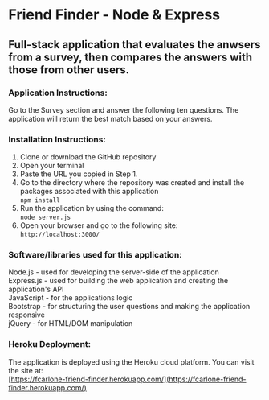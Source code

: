 # Friend Finder - Node & Express

## Full-stack application that evaluates the anwsers from a survey, then compares the answers with those from other users.  


### Application Instructions:  
Go to the Survey section and answer the following ten questions.  The application will return the best match based on your answers.  

### Installation Instructions:  
1. Clone or download the GitHub repository
2. Open your terminal  
3. Paste the URL you copied in Step 1.    
5. Go to the directory where the repository was created and install the packages associated with this application  
`npm install`  
6. Run the application by using the command:   
`node server.js` 
7. Open your browser and go to the following site:  
`http://localhost:3000/`


### Software/libraries used for this application:
Node.js - used for developing the server-side of the application  
Express.js - used for building the web application and creating the application's API  
JavaScript - for the applications logic  
Bootstrap - for structuring the user questions and making the application responsive  
jQuery - for HTML/DOM manipulation


### Heroku Deployment:  
The application is deployed using the Heroku cloud platform.  You can visit the site at:  
[https://fcarlone-friend-finder.herokuapp.com/](https://fcarlone-friend-finder.herokuapp.com/)
